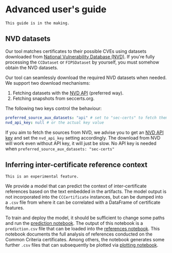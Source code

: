 # Advanced user's guide

```{important}
This guide is in the making.
```

## NVD datasets

Our tool matches certificates to their possible CVEs using datasets downloaded from [National Vulnerability Database (NVD)](https://nvd.nist.gov). If you're fully processing the `CCDataset` or `FIPSDataset` by yourself, you must somehow obtain the NVD datasets.

Our tool can seamlessly download the required NVD datasets when needed. We support two download mechanisms:

1. Fetching datasets with the [NVD API](https://nvd.nist.gov/developers/start-here) (preferred way).
1. Fetching snapshots from seccerts.org.

The following two keys control the behaviour:

```yaml
preferred_source_aux_datasets: "api" # set to "sec-certs" to fetch them from sec-certs.org
nvd_api_key: null # or the actual key value
```

If you aim to fetch the sources from NVD, we advise you to get an [NVD API key](https://nvd.nist.gov/developers/request-an-api-key) and set the `nvd_api_key` setting accordingly. The download from NVD will work even without API key, it will just be slow. No API key is needed when `preferred_source_aux_datasets: "sec-certs"`


## Inferring inter-certificate reference context

```{important}
This is an experimental feature.
```

We provide a model that can predict the context of inter-certificate references based on the text embedded in the artifacts. The model output is not incorporated into the `CCCertificate` instances, but can be dumped into a `.csv` file from where it can be correlated with a DataFrame of certificate features.

To train and deploy the model, it should be sufficient to change some paths and run the [prediction notebook](https://github.com/crocs-muni/sec-certs/blob/main/notebooks/cc/reference_annotations/prediction.ipynb). The output of this notebook is a `prediction.csv` file that can be loaded into the [references notebook](https://github.com/crocs-muni/sec-certs/blob/main/notebooks/cc/references.ipynb). This notebook documents the full analysis of references conducted on the Common Criteria certificates. Among others, the notebook generates some further `.csv` files that can subsequently be plotted via [plotting notebook](https://github.com/crocs-muni/sec-certs/blob/main/notebooks/cc/paper2_plots.ipynb).
